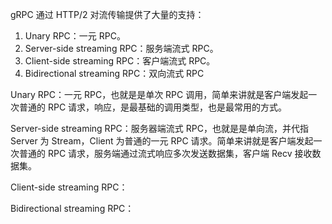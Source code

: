 gRPC 通过 HTTP/2 对流传输提供了大量的支持：

1.  Unary RPC：一元 RPC。
2.  Server-side streaming RPC：服务端流式 RPC。
3.  Client-side streaming RPC：客户端流式 RPC。
4.  Bidirectional streaming RPC：双向流式 RPC

Unary RPC：一元 RPC，也就是是单次 RPC 调用，简单来讲就是客户端发起一次普通的 RPC 请求，响应，是最基础的调用类型，也是最常用的方式。

Server-side streaming RPC：服务器端流式 RPC，也就是是单向流，并代指 Server 为 Stream，Client 为普通的一元 RPC 请求。简单来讲就是客户端发起一次普通的 RPC 请求，服务端通过流式响应多次发送数据集，客户端 Recv 接收数据集。

Client-side streaming RPC：

Bidirectional streaming RPC：